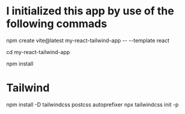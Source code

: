 # I initialized this app by use of the following commads

npm create vite@latest my-react-tailwind-app -- --template react

cd my-react-tailwind-app

npm install

# Tailwind


npm install -D tailwindcss postcss autoprefixer
 npx tailwindcss init -p

